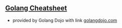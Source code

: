 ## [Golang Cheatsheet](Golang-Cheat-Sheet-by-Golang-Dojo.pdf)
  - provided by Golang Dojo with link <a href="https://www.golangdojo.com/">golangdojo.com</a>
